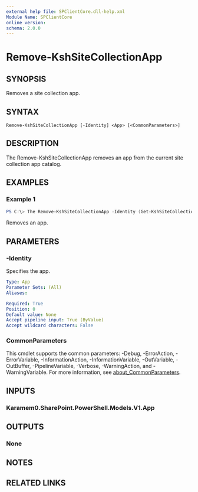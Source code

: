```yaml
---
external help file: SPClientCore.dll-help.xml
Module Name: SPClientCore
online version:
schema: 2.0.0
---
```


# Remove-KshSiteCollectionApp

## SYNOPSIS
Removes a site collection app.

## SYNTAX

```
Remove-KshSiteCollectionApp [-Identity] <App> [<CommonParameters>]
```

## DESCRIPTION
The Remove-KshSiteCollectionApp removes an app from the current site collection app catalog.

## EXAMPLES

### Example 1
```powershell
PS C:\> The Remove-KshSiteCollectionApp -Identity (Get-KshSiteCollectionApp -AppId 'fdee2390-48bf-409e-956a-20f11a0add59')
```

Removes an app.

## PARAMETERS

### -Identity
Specifies the app.

```yaml
Type: App
Parameter Sets: (All)
Aliases:

Required: True
Position: 0
Default value: None
Accept pipeline input: True (ByValue)
Accept wildcard characters: False
```

### CommonParameters
This cmdlet supports the common parameters: -Debug, -ErrorAction, -ErrorVariable, -InformationAction, -InformationVariable, -OutVariable, -OutBuffer, -PipelineVariable, -Verbose, -WarningAction, and -WarningVariable. For more information, see [about_CommonParameters](http://go.microsoft.com/fwlink/?LinkID=113216).

## INPUTS

### Karamem0.SharePoint.PowerShell.Models.V1.App

## OUTPUTS

### None

## NOTES

## RELATED LINKS
